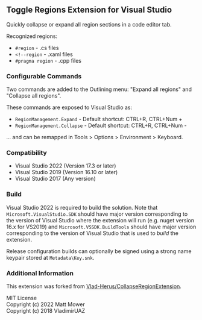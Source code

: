 ## Toggle Regions Extension for Visual Studio

Quickly collapse or expand all region sections in a code editor tab.

Recognized regions:

- `#region` - .cs files
- `<!--region` - .xaml files
- `#pragma region` - .cpp files

### Configurable Commands

Two commands are added to the Outlining menu: "Expand all regions" and "Collapse all regions".

These commands are exposed to Visual Studio as:

- `RegionManagement.Expand` - Default shortcut: CTRL+R, CTRL+Num +
- `RegionManagement.Collapse` - Default shortcut: CTRL+R, CTRL+Num -

... and can be remapped in Tools > Options > Environment > Keyboard.

### Compatibility

- Visual Studio 2022 (Version 17.3 or later)
- Visual Studio 2019 (Version 16.10 or later)
- Visual Studio 2017 (Any version)

### Build

Visual Studio 2022 is required to build the solution. Note that `Microsoft.VisualStudio.SDK` should have major version corresponding to the version of Visual Studio where the extension will run (e.g. nuget version 16.x for VS2019) and `Microsoft.VSSDK.BuildTools` should have major version corresponding to the version of Visual Studio that is used to _build_ the extension.

Release configuration builds can optionally be signed using a strong name keypair stored at `Metadata\Key.snk`.

### Additional Information

This extension was forked from [Vlad-Herus/CollapseRegionExtension](https://github.com/Vlad-Herus/CollapseRegionExtension).

MIT License  
Copyright (c) 2022 Matt Mower  
Copyright (c) 2018 VladimirUAZ

